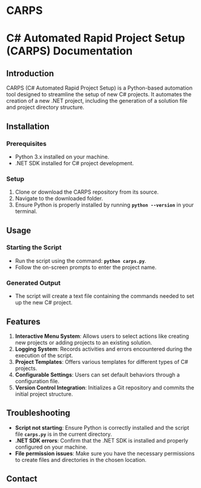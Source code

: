 # CARPS
# **C# Automated Rapid Project Setup (CARPS) Documentation**

## **Introduction**

CARPS (C# Automated Rapid Project Setup) is a Python-based automation tool designed to streamline the setup of new C# projects. It automates the creation of a new .NET project, including the generation of a solution file and project directory structure.

## **Installation**

### **Prerequisites**

- Python 3.x installed on your machine.
- .NET SDK installed for C# project development.

### **Setup**

1. Clone or download the CARPS repository from its source.
2. Navigate to the downloaded folder.
3. Ensure Python is properly installed by running **`python --version`** in your terminal.

## **Usage**

### **Starting the Script**

- Run the script using the command: **`python carps.py`**.
- Follow the on-screen prompts to enter the project name.

### **Generated Output**

- The script will create a text file containing the commands needed to set up the new C# project.

## **Features**

1. **Interactive Menu System**: Allows users to select actions like creating new projects or adding projects to an existing solution.
2. **Logging System**: Records activities and errors encountered during the execution of the script.
3. **Project Templates**: Offers various templates for different types of C# projects.
4. **Configurable Settings**: Users can set default behaviors through a configuration file.
5. **Version Control Integration**: Initializes a Git repository and commits the initial project structure.

## **Troubleshooting**

- **Script not starting**: Ensure Python is correctly installed and the script file **`carps.py`** is in the current directory.
- **.NET SDK errors**: Confirm that the .NET SDK is installed and properly configured on your machine.
- **File permission issues**: Make sure you have the necessary permissions to create files and directories in the chosen location.

## **Contact**
